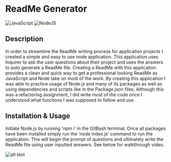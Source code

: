 # <ReadMe Generator>
# **ReadMe Generator**

![JavaScript](https://img.shields.io/badge/javascript-%23323330.svg?style=for-the-badge&logo=javascript&logoColor=%23F7DF1E)
![NodeJS](https://img.shields.io/badge/node.js-6DA55F?style=for-the-badge&logo=node.js&logoColor=white)

## **Description**

In order to streamline the ReadMe writing process for application projects I created a simple and easy to use node application. This application uses Inquirer to ask the user questions about their project and uses the answers to auto generate a ReadMe file. Creating a ReadMe with this application provides a clean and quick way to get a professional looking ReadMe as JavaScript and Node take on most of the work. By creating this application I was able to practice usage of Node.js and many of its packages as well as using dependencies and scripts like in the Package.json files. Although this was a refactoring assignment, I did write most of the code once I understood what functions I was supposed to follow and use. 

## **Installation & Usage**
Initiate Node.js by running ‘npm i’ in the GitBash terminal. Once all packages have been installed simply run the ‘node index.js’ command to run the application. This will begin the prompt of questions and ultimately write the ReadMe file using user inputted answers. See below for walkthrough video. 

![alt text](assets/images/screenshot.png)
